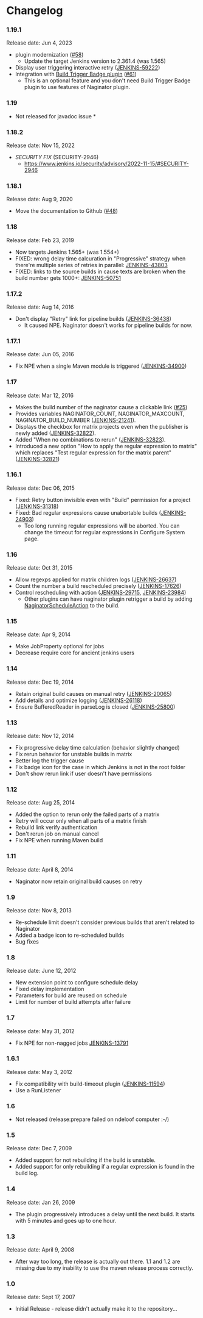 # Changelog

### 1.19.1

Release date: Jun 4, 2023

* plugin modernization ([#58](https://github.com/jenkinsci/naginator-plugin/pull/58))
    * Update the target Jenkins version to 2.361.4 (was 1.565)
* Display user triggering interactive retry ([JENKINS-59222](https://issues.jenkins.io/browse/JENKINS-59222))
* Integration with [Build Trigger Badge plugin](https://plugins.jenkins.io/buildtriggerbadge/) ([#61](https://github.com/jenkinsci/naginator-plugin/pull/61))
    * This is an optional feature and you don't need Build Trigger Badge plugin to use features of Naginator plugin.


### 1.19

* Not released for javadoc issue *


### 1.18.2

Release date: Nov 15, 2022

* *SECURITY FIX* (SECURITY-2946)
    * https://www.jenkins.io/security/advisory/2022-11-15/#SECURITY-2946

### 1.18.1

Release date: Aug 9, 2020

* Move the documentation to Github
([#48](https://github.com/jenkinsci/naginator-plugin/pull/48))

### 1.18

Release date: Feb 23, 2019

-   Now targets Jenkins 1.565+ (was 1.554+)
-   FIXED: wrong delay time calcuration in "Progressive" strategy when
    there're multiple series of retries in parallel: [
    JENKINS-43803](https://issues.jenkins-ci.org/browse/JENKINS-43803)
-   FIXED: links to the source builds in cause texts are broken when the
    build number gets 1000+: [
    JENKINS-50751](https://issues.jenkins-ci.org/browse/JENKINS-50751)

### 1.17.2

Release date: Aug 14, 2016

-   Don't display "Retry" link for pipeline builds
    ([JENKINS-36438](https://issues.jenkins-ci.org/browse/JENKINS-36438))
    -   It caused NPE. Naginator doesn't works for pipeline builds for
        now.

### 1.17.1

Release date: Jun 05, 2016

-   Fix NPE when a single Maven module is triggered
    ([JENKINS-34900](https://issues.jenkins-ci.org/browse/JENKINS-34900))

### 1.17

Release date: Mar 12, 2016

-   Makes the build number of the naginator cause a clickable link
    ([\#25](https://github.com/jenkinsci/naginator-plugin/pull/25))
-   Provides variables NAGINATOR\_COUNT, NAGINATOR\_MAXCOUNT,
    NAGINATOR\_BUILD\_NUMBER
    ([JENKINS-21241](https://issues.jenkins-ci.org/browse/JENKINS-21241)).
-   Displays the checkbox for matrix projects even when the publisher is
    newly added
    ([JENKINS-32822](https://issues.jenkins-ci.org/browse/JENKINS-32822)).
-   Added "When no combinations to rerun"
    ([JENKINS-32823](https://issues.jenkins-ci.org/browse/JENKINS-32823)).
-   Introduced a new option "How to apply the regular expression to
    matrix" which replaces "Test regular expression for the matrix
    parent"
    ([JENKINS-32821](https://issues.jenkins-ci.org/browse/JENKINS-32821))

### 1.16.1

Release date: Dec 06, 2015

-   Fixed: Retry button invisible even with "Build" permission for a
    project
    ([JENKINS-31318](https://issues.jenkins-ci.org/browse/JENKINS-31318))
-   Fixed: Bad regular expressions cause unabortable builds
    ([JENKINS-24903](https://issues.jenkins-ci.org/browse/JENKINS-24903))
    -   Too long running regular expressions will be aborted. You can
        change the timeout for regular expressions in Configure System
        page.

### 1.16

Release date: Oct 31, 2015

-   Allow regexps applied for matrix children logs
    ([JENKINS-26637](https://issues.jenkins-ci.org/browse/JENKINS-26637))
-   Count the number a build rescheduled precisely
    ([JENKINS-17626](https://issues.jenkins-ci.org/browse/JENKINS-17626))
-   Control rescheduling with action
    ([JENKINS-29715](https://issues.jenkins-ci.org/browse/JENKINS-29715),
    [JENKINS-23984](https://issues.jenkins-ci.org/browse/JENKINS-23984))
    -   Other plugins can have naginator plugin retrigger a build by
        adding
        [NaginatorScheduleAction](https://github.com/jenkinsci/naginator-plugin/blob/master/src/main/java/com/chikli/hudson/plugin/naginator/NaginatorScheduleAction.java)
        to the build.

### 1.15

Release date: Apr 9, 2014

-   Make JobProperty optional for jobs
-   Decrease require core for ancient jenkins users

### 1.14

Release date: Dec 19, 2014

-   Retain original build causes on manual retry
    ([JENKINS-20065](https://issues.jenkins-ci.org/browse/JENKINS-20065))
-   Add details and optimize logging
    ([JENKINS-26118](https://issues.jenkins-ci.org/browse/JENKINS-26118))
-   Ensure BufferedReader in parseLog is closed
    ([JENKINS-25800](https://issues.jenkins-ci.org/browse/JENKINS-25800))

### 1.13

Release date: Nov 12, 2014

-   Fix progressive delay time calculation (behavior slightly changed)
-   Fix rerun behavior for unstable builds in matrix
-   Better log the trigger cause
-   Fix badge icon for the case in which Jenkins is not in the root
    folder
-   Don't show rerun link if user doesn't have permissions

### 1.12

Release date: Aug 25, 2014

-   Added the option to rerun only the failed parts of a matrix
-   Retry will occur only when all parts of a matrix finish
-   Rebuild link verify authentication
-   Don't rerun job on manual cancel
-   Fix NPE when running Maven build

### 1.11

Release date: April 8, 2014

-   Naginator now retain original build causes on retry

### 1.9

Release date: Nov 8, 2013

-   Re-schedule limit doesn't consider previous builds that aren't
    related to Naginator
-   Added a badge icon to re-scheduled builds
-   Bug fixes

### 1.8

Release date: June 12, 2012

-   New extension point to configure schedule delay
-   Fixed delay implementation
-   Parameters for build are reused on schedule
-   Limit for number of build attempts after failure

### 1.7

Release date: May 31, 2012

-   Fix NPE for non-nagged jobs
    [JENKINS-13791](https://issues.jenkins-ci.org/browse/JENKINS-13791)

### 1.6.1

Release date: May 3, 2012

-   Fix compatibility with build-timeout plugin
    ([JENKINS-11594](https://issues.jenkins-ci.org/browse/JENKINS-11594))
-   Use a RunListener

### 1.6

-   Not released (release:prepare failed on ndeloof computer :-/)

### 1.5

Release date: Dec 7, 2009

-   Added support for not rebuilding if the build is unstable.
-   Added support for only rebuilding if a regular expression is found
    in the build log.

### 1.4

Release date: Jan 26, 2009

-   The plugin progressively introduces a delay until the next build. It
    starts with 5 minutes and goes up to one hour.

### 1.3

Release date: April 9, 2008

-   After way too long, the release is actually out there. 1.1 and 1.2
    are missing due to my inability to use the maven release process
    correctly.

### 1.0 

Release date: Sept 17, 2007

-   Initial Release - release didn't actually make it to the
    repository...
